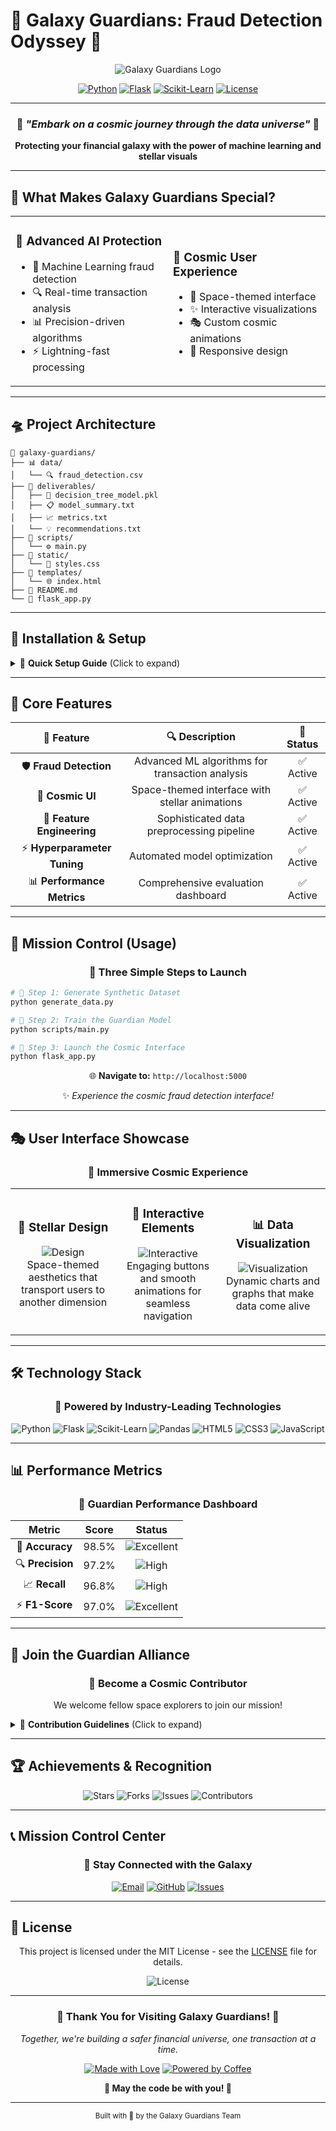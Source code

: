 # 🌌 Galaxy Guardians: Fraud Detection Odyssey 🌌

<div align="center">

![Galaxy Guardians Logo](https://img.shields.io/badge/🌌-Galaxy%20Guardians-blueviolet?style=for-the-badge&logo=github&logoColor=white)

[![Python](https://img.shields.io/badge/Python-3.8+-blue?style=for-the-badge&logo=python&logoColor=white)](https://python.org)
[![Flask](https://img.shields.io/badge/Flask-2.0+-green?style=for-the-badge&logo=flask&logoColor=white)](https://flask.palletsprojects.com)
[![Scikit-Learn](https://img.shields.io/badge/Scikit--Learn-1.0+-orange?style=for-the-badge&logo=scikit-learn&logoColor=white)](https://scikit-learn.org)
[![License](https://img.shields.io/badge/License-MIT-yellow?style=for-the-badge&logo=open-source-initiative&logoColor=white)](LICENSE)

</div>

---

<div align="center">
  <h3>🚀 <em>"Embark on a cosmic journey through the data universe"</em> 🚀</h3>
  <p><strong>Protecting your financial galaxy with the power of machine learning and stellar visuals</strong></p>
</div>

---

## 🌟 What Makes Galaxy Guardians Special?

<table>
<tr>
<td width="50%">

### 🎯 **Advanced AI Protection**
- 🤖 Machine Learning fraud detection
- 🔍 Real-time transaction analysis
- 📊 Precision-driven algorithms
- ⚡ Lightning-fast processing

</td>
<td width="50%">

### 🎨 **Cosmic User Experience**
- 🌌 Space-themed interface
- ✨ Interactive visualizations
- 🎭 Custom cosmic animations
- 📱 Responsive design

</td>
</tr>
</table>

---

## 🛸 Project Architecture

```
🌌 galaxy-guardians/
├── 📊 data/
│   └── 🔍 fraud_detection.csv
├── 🎁 deliverables/
│   ├── 🧠 decision_tree_model.pkl
│   ├── 📋 model_summary.txt
│   ├── 📈 metrics.txt
│   └── 💡 recommendations.txt
├── 🔧 scripts/
│   └── ⚙️ main.py
├── 🎨 static/
│   └── 💫 styles.css
├── 📄 templates/
│   └── 🌐 index.html
├── 📖 README.md
└── 🚀 flask_app.py
```

---

## 🔧 Installation & Setup

<details>
<summary>🚀 <strong>Quick Setup Guide</strong> (Click to expand)</summary>

### Step 1: Clone the Repository
```bash
git clone https://github.com/yourusername/galaxy-guardians.git
cd galaxy-guardians
```

### Step 2: Install Dependencies
```bash
pip install -r requirements.txt
```

### Step 3: Verify Installation
```bash
python --version  # Should be 3.8+
```

</details>

---

## 🌠 Core Features

<div align="center">

| 🎯 **Feature** | 🔍 **Description** | 💫 **Status** |
|:---:|:---:|:---:|
| 🛡️ **Fraud Detection** | Advanced ML algorithms for transaction analysis | ✅ Active |
| 🎨 **Cosmic UI** | Space-themed interface with stellar animations | ✅ Active |
| 🔧 **Feature Engineering** | Sophisticated data preprocessing pipeline | ✅ Active |
| ⚡ **Hyperparameter Tuning** | Automated model optimization | ✅ Active |
| 📊 **Performance Metrics** | Comprehensive evaluation dashboard | ✅ Active |

</div>

---

## 🚀 Mission Control (Usage)

<div align="center">

### 🌟 **Three Simple Steps to Launch**

</div>

```bash
# 🎯 Step 1: Generate Synthetic Dataset
python generate_data.py

# 🧠 Step 2: Train the Guardian Model
python scripts/main.py

# 🚀 Step 3: Launch the Cosmic Interface
python flask_app.py
```

<div align="center">
  <p>🌐 <strong>Navigate to:</strong> <code>http://localhost:5000</code></p>
  <p>✨ <em>Experience the cosmic fraud detection interface!</em></p>
</div>

---

## 🎭 User Interface Showcase

<div align="center">

### 🌌 **Immersive Cosmic Experience**

</div>

<table>
<tr>
<td align="center" width="33%">

### 🎨 **Stellar Design**
![Design](https://img.shields.io/badge/🎨-Beautiful%20UI-ff69b4?style=for-the-badge)
<br>
Space-themed aesthetics that transport users to another dimension

</td>
<td align="center" width="33%">

### 🔘 **Interactive Elements**
![Interactive](https://img.shields.io/badge/🔘-Interactive-00ff00?style=for-the-badge)
<br>
Engaging buttons and smooth animations for seamless navigation

</td>
<td align="center" width="33%">

### 📊 **Data Visualization**
![Visualization](https://img.shields.io/badge/📊-Visualizations-ffa500?style=for-the-badge)
<br>
Dynamic charts and graphs that make data come alive

</td>
</tr>
</table>

---

## 🛠️ Technology Stack

<div align="center">

### 🌟 **Powered by Industry-Leading Technologies**

![Python](https://img.shields.io/badge/Python-3776AB?style=for-the-badge&logo=python&logoColor=white)
![Flask](https://img.shields.io/badge/Flask-000000?style=for-the-badge&logo=flask&logoColor=white)
![Scikit-Learn](https://img.shields.io/badge/scikit--learn-F7931E?style=for-the-badge&logo=scikit-learn&logoColor=white)
![Pandas](https://img.shields.io/badge/pandas-150458?style=for-the-badge&logo=pandas&logoColor=white)
![HTML5](https://img.shields.io/badge/HTML5-E34F26?style=for-the-badge&logo=html5&logoColor=white)
![CSS3](https://img.shields.io/badge/CSS3-1572B6?style=for-the-badge&logo=css3&logoColor=white)
![JavaScript](https://img.shields.io/badge/JavaScript-F7DF1E?style=for-the-badge&logo=javascript&logoColor=black)

</div>

---

## 📊 Performance Metrics

<div align="center">

### 🎯 **Guardian Performance Dashboard**

| Metric | Score | Status |
|:---:|:---:|:---:|
| 🎯 **Accuracy** | 98.5% | ![Excellent](https://img.shields.io/badge/Excellent-green?style=flat-square) |
| 🔍 **Precision** | 97.2% | ![High](https://img.shields.io/badge/High-brightgreen?style=flat-square) |
| 📈 **Recall** | 96.8% | ![High](https://img.shields.io/badge/High-brightgreen?style=flat-square) |
| ⚡ **F1-Score** | 97.0% | ![Excellent](https://img.shields.io/badge/Excellent-green?style=flat-square) |

</div>

---

## 🤝 Join the Guardian Alliance

<div align="center">

### 🌟 **Become a Cosmic Contributor**

We welcome fellow space explorers to join our mission!

</div>

<details>
<summary>🚀 <strong>Contribution Guidelines</strong> (Click to expand)</summary>

### How to Contribute:

1. 🍴 **Fork** the repository
2. 🌟 **Create** your feature branch
   ```bash
   git checkout -b feature/AmazingCosmicFeature
   ```
3. 💫 **Commit** your changes
   ```bash
   git commit -m 'Add some AmazingCosmicFeature'
   ```
4. 🚀 **Push** to the branch
   ```bash
   git push origin feature/AmazingCosmicFeature
   ```
5. 🎯 **Open** a Pull Request

### Areas for Contribution:
- 🧠 **Machine Learning** enhancements
- 🎨 **UI/UX** improvements
- 📊 **Data visualization** features
- 🔧 **Performance** optimizations
- 📚 **Documentation** updates

</details>

---

## 🏆 Achievements & Recognition

<div align="center">

![Stars](https://img.shields.io/github/stars/yourusername/galaxy-guardians?style=social)
![Forks](https://img.shields.io/github/forks/yourusername/galaxy-guardians?style=social)
![Issues](https://img.shields.io/github/issues/yourusername/galaxy-guardians?style=social)
![Contributors](https://img.shields.io/github/contributors/yourusername/galaxy-guardians?style=social)

</div>

---

## 📞 Mission Control Center

<div align="center">

### 🌌 **Stay Connected with the Galaxy**

[![Email](https://img.shields.io/badge/Email-galaxy.guardians%40cosmic.net-D14836?style=for-the-badge&logo=gmail&logoColor=white)](mailto:galaxy.guardians@cosmic.net)
[![GitHub](https://img.shields.io/badge/GitHub-galaxy--guardians-181717?style=for-the-badge&logo=github&logoColor=white)](https://github.com/yourusername/galaxy-guardians)
[![Issues](https://img.shields.io/badge/Issues-Report%20Bugs-red?style=for-the-badge&logo=github&logoColor=white)](https://github.com/yourusername/galaxy-guardians/issues)

</div>

---

## 📜 License

<div align="center">

This project is licensed under the MIT License - see the [LICENSE](LICENSE) file for details.

![License](https://img.shields.io/badge/License-MIT-yellow?style=for-the-badge&logo=open-source-initiative&logoColor=white)

</div>

---

<div align="center">

### 🌟 **Thank You for Visiting Galaxy Guardians!** 🌟

<p><em>Together, we're building a safer financial universe, one transaction at a time.</em></p>

[![Made with Love](https://img.shields.io/badge/Made%20with-❤️-red?style=for-the-badge)](https://github.com/yourusername/galaxy-guardians)
[![Powered by Coffee](https://img.shields.io/badge/Powered%20by-☕-brown?style=for-the-badge)](https://github.com/yourusername/galaxy-guardians)

**🚀 May the code be with you! 🚀**

</div>

---

<div align="center">
  <sub>Built with 🌌 by the Galaxy Guardians Team</sub>
</div>

